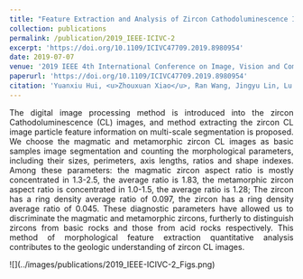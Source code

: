 ```yaml
---
title: "Feature Extraction and Analysis of Zircon Cathodoluminescence Images Based on Multiscale Segmentation"
collection: publications
permalink: /publication/2019_IEEE-ICIVC-2
excerpt: 'https://doi.org/10.1109/ICIVC47709.2019.8980954'
date: 2019-07-07
venue: '2019 IEEE 4th International Conference on Image, Vision and Computing (ICIVC)'
paperurl: 'https://doi.org/10.1109/ICIVC47709.2019.8980954'
citation: 'Yuanxiu Hui, <u>Zhouxuan Xiao</u>, Ran Wang, Jingyu Lin, Lu Li. (2019). &quot;Feature Extraction and Analysis of Zircon Cathodoluminescence Images Based on Multiscale Segmentation.&quot; <i>2019 IEEE 4th International Conference on Image, Vision and Computing (ICIVC)</i>. pp. 114-117.'
---
```

<p style="text-align:justify; text-justify:inter-ideograph;">The digital image processing method is introduced into the zircon Cathodoluminescence (CL) images, and method extracting the zircon CL image particle feature information on multi-scale segmentation is proposed. We choose the magmatic and metamorphic zircon CL images as basic samples image segmentation and counting the morphological parameters, including their sizes, perimeters, axis lengths, ratios and shape indexes. Among these parameters: the magmatic zircon aspect ratio is mostly concentrated in 1.3-2.5, the average ratio is 1.83, the metamorphic zircon aspect ratio is concentrated in 1.0-1.5, the average ratio is 1.28; The zircon has a ring density average ratio of 0.097, the zircon has a ring density average ratio of 0.045. These diagnostic parameters have allowed us to discriminate the magmatic and metamorphic zircons, furtherly to distinguish zircons from basic rocks and those from acid rocks respectively. This method of morphological feature extraction quantitative analysis contributes to the geologic understanding of zircon CL images.</p>
![](../images/publications/2019_IEEE-ICIVC-2_Figs.png)

